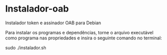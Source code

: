 # Instalador-oab
Instalador token e assinador OAB para Debian

Para instalar os programas e dependências, torne o arquivo executável como programa nas propriedades e insira o seguinte comando no terminal:

sudo ./instalador.sh
